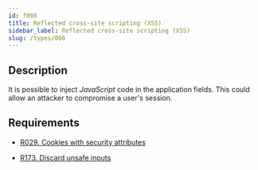 ```yaml
---
id: f008
title: Reflected cross-site scripting (XSS)
sidebar_label: Reflected cross-site scripting (XSS)
slug: /types/008
---
```


## Description

It is possible to inject *JavaScript* code in the application fields.
This could allow an attacker to compromise a user's session.

## Requirements

- [R029. Cookies with security attributes](https://fluidattacks.com/products/rules/list/029/)

- [R173. Discard unsafe inputs](https://fluidattacks.com/products/rules/list/173/)
